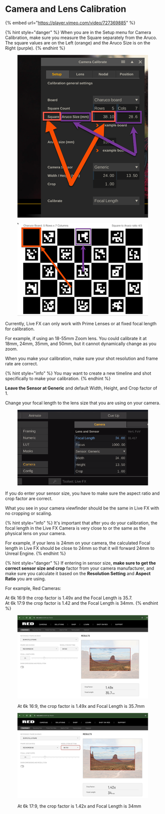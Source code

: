 # Camera and Lens Calibration

{% embed url="https://player.vimeo.com/video/727369885" %}

{% hint style="danger" %}
When you are in the Setup menu for Camera Calibration, make sure you measure the Square separately from the Aruco. The square values are on the Left (orange) and the Aruco Size is on the Right (purple).
{% endhint %}

<figure><img src="../.gitbook/assets/image (178).png" alt=""><figcaption></figcaption></figure>

<figure><img src="../.gitbook/assets/image (179).png" alt=""><figcaption></figcaption></figure>

Currently, Live FX can only work with Prime Lenses or at fixed focal length for calibration.&#x20;

For example, if using an 18-55mm Zoom lens. You could calibrate it at 18mm, 24mm, 35mm, and 50mm, but it cannot dynamically change as you zoom.

When you make your calibration, make sure your shot resolution and frame rate are correct.&#x20;

{% hint style="info" %}
You may want to create a new timeline and shot specifically to make your calibration.&#x20;
{% endhint %}

**Leave the Sensor at Generic** and default Width, Height, and Crop factor of 1.&#x20;

Change your focal length to the lens size that you are using on your camera.

<figure><img src="../.gitbook/assets/image (24) (1).png" alt=""><figcaption></figcaption></figure>



If you do enter your sensor size, you have to make sure the aspect ratio and crop factor are correct.

What you see in your camera viewfinder should be the same in Live FX with no cropping or scaling.

{% hint style="info" %}
It's important that after you do your calibration, the focal length in the Live FX Camera is very close to or the same as the physical lens on your camera.&#x20;

For example, if your lens is 24mm on your camera, the calculated Focal length in Live FX should be close to 24mm so that it will forward 24mm to Unreal Engine.&#x20;
{% endhint %}

{% hint style="danger" %}
If entering in sensor size, **make sure to get the correct sensor size and crop** factor from your camera manufacturer, and make sure you calculate it based on the **Resolution Setting** and **Aspect Ratio** you are using.&#x20;

For example, Red Cameras:

At 6k 16:9 the crop factor is 1.49x and the Focal Length is 35.7.\
At 6k 17:9 the crop factor is 1.42 and the Focal Length is 34mm.
{% endhint %}

<figure><img src="../.gitbook/assets/image (26).png" alt=""><figcaption><p>At 6k 16:9, the crop factor is 1.49x and Focal Length is 35.7mm</p></figcaption></figure>

<figure><img src="../.gitbook/assets/image (27).png" alt=""><figcaption><p>At 6k 17:9, the crop factor is 1.42x and Focal Length is 34mm</p></figcaption></figure>


